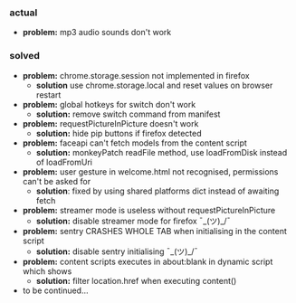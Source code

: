 ### actual

* **problem:** mp3 audio sounds don't work

### solved

* **problem:** chrome.storage.session not implemented in firefox
    * **solution** use chrome.storage.local and reset values on browser restart
* **problem:** global hotkeys for switch don't work
    * **solution:** remove switch command from manifest
* **problem:** requestPictureInPicture doesn't work
    * **solution:** hide pip buttons if firefox detected
* **problem:** faceapi can't fetch models from the content script
    * **solution:** monkeyPatch readFile method, use loadFromDisk instead of loadFromUri
* **problem:** user gesture in welcome.html not recognised, permissions can't be asked for
    * **solution**: fixed by using shared platforms dict instead of awaiting fetch
* **problem:** streamer mode is useless without requestPictureInPicture
    * **solution:** disable streamer mode for firefox ¯\_(ツ)_/¯
* **problem:** sentry CRASHES WHOLE TAB when initialising in the content script
    * **solution:** disable sentry initialising ¯\_(ツ)_/¯
* **problem:** content scripts executes in about:blank in dynamic script which shows
    * **solution:** filter location.href when executing content()
* to be continued...